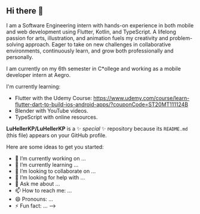 ## Hi there 👋

I am a Software Engineering intern with hands-on experience in both mobile and web development using Flutter, Kotlin, and TypeScript. A lifelong passion for arts, illustration, and animation fuels my creativity and problem-solving approach. Eager to take on new challenges in collaborative environments, continuously learn, and grow both professionally and personally. 

I am currently on my 6th semester in C*ollege and working as a mobile developer intern at Aegro. 

I'm currently learning:
- Flutter with the Udemy Course: https://www.udemy.com/course/learn-flutter-dart-to-build-ios-android-apps/?couponCode=ST20MT111124B
- Blender with YouTube videos.
- TypeScript with online resources.


**LuHellerKP/LuHellerKP** is a ✨ _special_ ✨ repository because its `README.md` (this file) appears on your GitHub profile.

Here are some ideas to get you started:

- 🔭 I’m currently working on ...
- 🌱 I’m currently learning ...
- 👯 I’m looking to collaborate on ...
- 🤔 I’m looking for help with ...
- 💬 Ask me about ...
- 📫 How to reach me: ...
- 😄 Pronouns: ...
- ⚡ Fun fact: ...
-->
